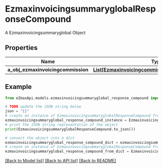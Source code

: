 # EzmaxinvoicingsummaryglobalResponseCompound

A Ezmaxinvoicingsummaryglobal Object

## Properties

Name | Type | Description | Notes
------------ | ------------- | ------------- | -------------
**a_obj_ezmaxinvoicingcommission** | [**List[EzmaxinvoicingcommissionResponseCompound]**](EzmaxinvoicingcommissionResponseCompound.md) |  | [optional] 

## Example

```python
from eZmaxApi.models.ezmaxinvoicingsummaryglobal_response_compound import EzmaxinvoicingsummaryglobalResponseCompound

# TODO update the JSON string below
json = "{}"
# create an instance of EzmaxinvoicingsummaryglobalResponseCompound from a JSON string
ezmaxinvoicingsummaryglobal_response_compound_instance = EzmaxinvoicingsummaryglobalResponseCompound.from_json(json)
# print the JSON string representation of the object
print(EzmaxinvoicingsummaryglobalResponseCompound.to_json())

# convert the object into a dict
ezmaxinvoicingsummaryglobal_response_compound_dict = ezmaxinvoicingsummaryglobal_response_compound_instance.to_dict()
# create an instance of EzmaxinvoicingsummaryglobalResponseCompound from a dict
ezmaxinvoicingsummaryglobal_response_compound_from_dict = EzmaxinvoicingsummaryglobalResponseCompound.from_dict(ezmaxinvoicingsummaryglobal_response_compound_dict)
```
[[Back to Model list]](../README.md#documentation-for-models) [[Back to API list]](../README.md#documentation-for-api-endpoints) [[Back to README]](../README.md)


